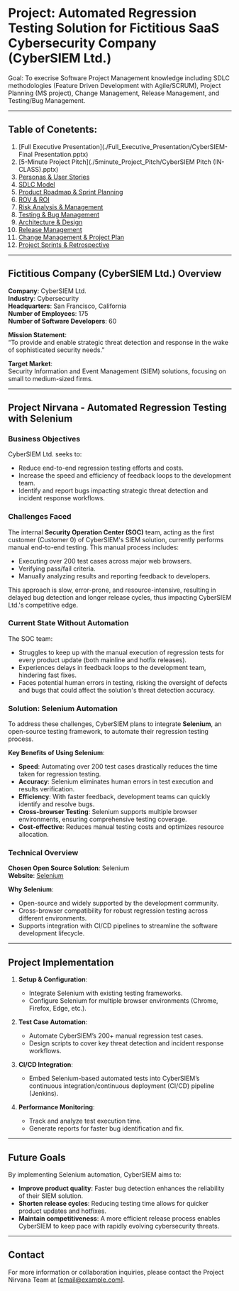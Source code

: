 # Project: Automated Regression Testing Solution for Fictitious SaaS Cybersecurity Company (CyberSIEM Ltd.)

Goal: To execrise Software Project Management knowledge including SDLC methodologies (Feature Driven Development with Agile/SCRUM), Project Planning (MS project), Change Management, Release Management, and Testing/Bug Management. 

---
## Table of Conetents:
1. [Full Executive Presentation](./Full_Executive_Presentation/CyberSIEM-Final Presentation.pptx)
2. [5-Minute Project Pitch](./5minute_Project_Pitch/CyberSIEM Pitch (IN-CLASS).pptx)
3. [Personas & User Stories](./Personas_&_UserStories/Personas&UserStories.pptx)
4. [SDLC Model](./SDLC_model/SDLC_model.pptx)
5. [Product Roadmap & Sprint Planning](./Product_Roadmap_&_Sprint_Planning/Product_Roadmap_&_Sprint_Planning.pptx)
6. [ROV & ROI](./ROV_ROI/ROV_ROI.pptx)
7. [Risk Analysis & Management](./Risk_Analysis_&_Management/Risk_Analysis_&_Management.pptx)
8. [Testing & Bug Management](./Testing_&_BugManagement/Testing_&_BugManagement.pptx)
9. [Architecture & Design](./Architecture_&_Design/Architecture_&_Design.pptx)
10. [Release Management](./Release_Management/Release_Management.pptx)
11. [Change Management & Project Plan](./ChangeManagement_&_ProjectPlan/ChangeManagement_&_ProjectPlan.pptx)
12. [Project Sprints & Retrospective](./Project_Sprints&Retrospective/Project_Sprints&Retrospective.pptx)


---
## Fictitious Company (CyberSIEM Ltd.) Overview

**Company**: CyberSIEM Ltd.  
**Industry**: Cybersecurity  
**Headquarters**: San Francisco, California  
**Number of Employees**: 175  
**Number of Software Developers**: 60  

**Mission Statement**:  
“To provide and enable strategic threat detection and response in the wake of sophisticated security needs.”

**Target Market**:  
Security Information and Event Management (SIEM) solutions, focusing on small to medium-sized firms.

---

## Project Nirvana - Automated Regression Testing with Selenium

### Business Objectives

CyberSIEM Ltd. seeks to:
- Reduce end-to-end regression testing efforts and costs.
- Increase the speed and efficiency of feedback loops to the development team.
- Identify and report bugs impacting strategic threat detection and incident response workflows.

### Challenges Faced

The internal **Security Operation Center (SOC)** team, acting as the first customer (Customer 0) of CyberSIEM's SIEM solution, currently performs manual end-to-end testing. This manual process includes:
- Executing over 200 test cases across major web browsers.
- Verifying pass/fail criteria.
- Manually analyzing results and reporting feedback to developers.

This approach is slow, error-prone, and resource-intensive, resulting in delayed bug detection and longer release cycles, thus impacting CyberSIEM Ltd.'s competitive edge.

### Current State Without Automation

The SOC team:
- Struggles to keep up with the manual execution of regression tests for every product update (both mainline and hotfix releases).
- Experiences delays in feedback loops to the development team, hindering fast fixes.
- Faces potential human errors in testing, risking the oversight of defects and bugs that could affect the solution's threat detection accuracy.

### Solution: Selenium Automation

To address these challenges, CyberSIEM plans to integrate **Selenium**, an open-source testing framework, to automate their regression testing process.

**Key Benefits of Using Selenium**:
- **Speed**: Automating over 200 test cases drastically reduces the time taken for regression testing.
- **Accuracy**: Selenium eliminates human errors in test execution and results verification.
- **Efficiency**: With faster feedback, development teams can quickly identify and resolve bugs.
- **Cross-browser Testing**: Selenium supports multiple browser environments, ensuring comprehensive testing coverage.
- **Cost-effective**: Reduces manual testing costs and optimizes resource allocation.

### Technical Overview

**Chosen Open Source Solution**: Selenium  
**Website**: [Selenium](https://www.selenium.dev/)

**Why Selenium**:
- Open-source and widely supported by the development community.
- Cross-browser compatibility for robust regression testing across different environments.
- Supports integration with CI/CD pipelines to streamline the software development lifecycle.

---

## Project Implementation

1. **Setup & Configuration**:
   - Integrate Selenium with existing testing frameworks.
   - Configure Selenium for multiple browser environments (Chrome, Firefox, Edge, etc.).
  
2. **Test Case Automation**:
   - Automate CyberSIEM’s 200+ manual regression test cases.
   - Design scripts to cover key threat detection and incident response workflows.

3. **CI/CD Integration**:
   - Embed Selenium-based automated tests into CyberSIEM’s continuous integration/continuous deployment (CI/CD) pipeline (Jenkins).

4. **Performance Monitoring**:
   - Track and analyze test execution time.
   - Generate reports for faster bug identification and fix.

---

## Future Goals

By implementing Selenium automation, CyberSIEM aims to:
- **Improve product quality**: Faster bug detection enhances the reliability of their SIEM solution.
- **Shorten release cycles**: Reducing testing time allows for quicker product updates and hotfixes.
- **Maintain competitiveness**: A more efficient release process enables CyberSIEM to keep pace with rapidly evolving cybersecurity threats.

---

## Contact

For more information or collaboration inquiries, please contact the Project Nirvana Team at [email@example.com].
